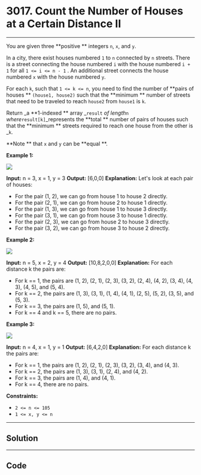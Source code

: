 # 3017. Count the Number of Houses at a Certain Distance II

---

You are given three **positive ** integers `n`, `x`, and `y`.

In a city, there exist houses numbered `1` to `n` connected by `n` streets. There is a street connecting the house numbered `i` with the house numbered `i + 1` for all `1 <= i <= n - 1` . An additional street connects the house numbered `x` with the house numbered `y`.

For each `k`, such that `1 <= k <= n`, you need to find the number of **pairs of houses ** `(house1, house2)` such that the **minimum ** number of streets that need to be traveled to reach `house2` from `house1` is `k`.

Return _a **1-indexed ** array _`result` _of length_`n` _where_`result[k]`_represents the **total ** number of pairs of houses such that the **minimum ** streets required to reach one house from the other is _`k`.

**Note ** that `x` and `y` can be **equal **.

 

**Example 1:**

![](https://assets.leetcode.com/uploads/2023/12/20/example2.png)


**Input:** n = 3, x = 1, y = 3
**Output:** [6,0,0]
**Explanation:** Let's look at each pair of houses:
- For the pair (1, 2), we can go from house 1 to house 2 directly.
- For the pair (2, 1), we can go from house 2 to house 1 directly.
- For the pair (1, 3), we can go from house 1 to house 3 directly.
- For the pair (3, 1), we can go from house 3 to house 1 directly.
- For the pair (2, 3), we can go from house 2 to house 3 directly.
- For the pair (3, 2), we can go from house 3 to house 2 directly.


**Example 2:**

![](https://assets.leetcode.com/uploads/2023/12/20/example3.png)


**Input:** n = 5, x = 2, y = 4
**Output:** [10,8,2,0,0]
**Explanation:** For each distance k the pairs are:
- For k == 1, the pairs are (1, 2), (2, 1), (2, 3), (3, 2), (2, 4), (4, 2), (3, 4), (4, 3), (4, 5), and (5, 4).
- For k == 2, the pairs are (1, 3), (3, 1), (1, 4), (4, 1), (2, 5), (5, 2), (3, 5), and (5, 3).
- For k == 3, the pairs are (1, 5), and (5, 1).
- For k == 4 and k == 5, there are no pairs.


**Example 3:**

![](https://assets.leetcode.com/uploads/2023/12/20/example5.png)


**Input:** n = 4, x = 1, y = 1
**Output:** [6,4,2,0]
**Explanation:** For each distance k the pairs are:
- For k == 1, the pairs are (1, 2), (2, 1), (2, 3), (3, 2), (3, 4), and (4, 3).
- For k == 2, the pairs are (1, 3), (3, 1), (2, 4), and (4, 2).
- For k == 3, the pairs are (1, 4), and (4, 1).
- For k == 4, there are no pairs.


 

**Constraints:**

  * `2 <= n <= 105`
  * `1 <= x, y <= n`

---

## Solution



---

## Code
```python


```